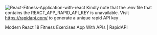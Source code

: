 ![React-Fitness-Application-with-react](https://user-images.githubusercontent.com/107466930/197363797-d6acb370-b0f9-4b43-a110-262e58c2abbf.jpg)
Kindly note that the .env file that contains the REACT_APP_RAPID_API_KEY is unavailable.
Visit https://rapidapi.com/ to generate a unique rapid API key .

Modern React 18 Fitness Exercises App With APIs | RapidAPI
